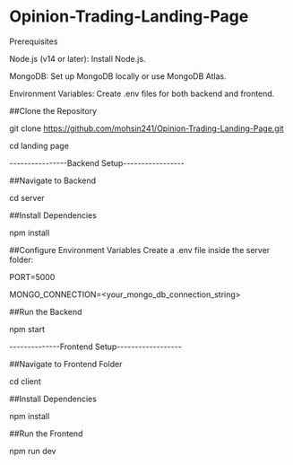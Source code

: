 # Opinion-Trading-Landing-Page

Prerequisites 

Node.js (v14 or later): Install Node.js.

MongoDB: Set up MongoDB locally or use MongoDB Atlas.

Environment Variables: Create .env files for both backend and frontend.



##Clone the Repository

git clone https://github.com/mohsin241/Opinion-Trading-Landing-Page.git

cd landing page



----------------Backend Setup-----------------

##Navigate to Backend

cd server



##Install Dependencies

npm install



##Configure Environment Variables Create a .env file inside the server folder:

PORT=5000

MONGO_CONNECTION=<your_mongo_db_connection_string>



##Run the Backend

npm start




--------------Frontend Setup------------------


##Navigate to Frontend Folder

cd client



##Install Dependencies

npm install


##Run the Frontend

npm run dev

